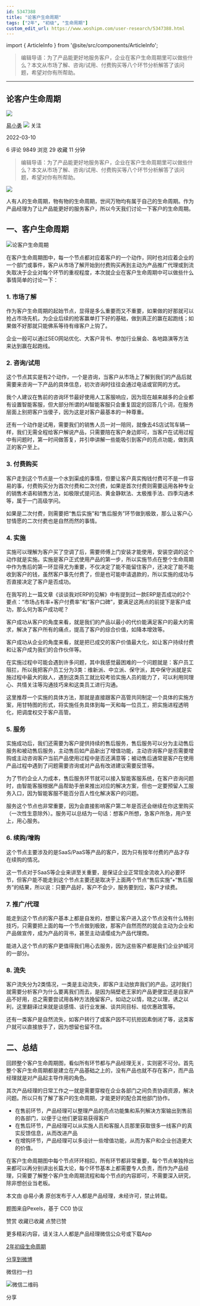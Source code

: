 ```yaml
---
id: 5347388
title: "论客户生命周期"
tags: ["2年", "初级", "生命周期"]
custom_edit_url: https://www.woshipm.com/user-research/5347388.html
---
```

import { ArticleInfo } from '@site/src/components/ArticleInfo';

<ArticleInfo
    author="易小勇"
    authorLink="https://www.woshipm.com/u/860929"
    published="2022-03-10"
    views={9849}
    comments={6}
    collects={29}
/>

> 编辑导语：为了产品能更好地服务客户，企业在客户生命周期里可以做些什么？本文从市场了解、咨询/试用、付费购买等八个环节分析解答了该问题，希望对你有所帮助。

---

## 论客户生命周期

[![](https://static.woshipm.com/TTW_USER_201904_20190424104717_1534.jpg?imageView2/1/w/72/h/72/q/100)](https://www.woshipm.com/u/860929)

[易小勇](https://www.woshipm.com/u/860929) ![](https://static.woshipm.com/tag/1101_1@2x.png) 关注

2022-03-10

6 评论 9849 浏览 29 收藏 11 分钟

> 编辑导语：为了产品能更好地服务客户，企业在客户生命周期里可以做些什么？本文从市场了解、咨询/试用、付费购买等八个环节分析解答了该问题，希望对你有所帮助。

![](https://image.yunyingpai.com/wp/2022/03/qZjnoYScryNS7WyhwoOf.png)

人有人的生命周期，物有物的生命周期，世间万物均有属于自己的生命周期。作为产品经理为了让产品能更好的服务客户，所以今天我们讨论一下客户的生命周期。

## 一、客户生命周期

![论客户生命周期](https://image.yunyingpai.com/wp/2022/03/gF3AqRHA8GfnkQ1vHrL5.png)

在客户生命周期图中，每一个节点都对应着客户的一个动作，同时也对应着企业的一个部门或事件，客户从市场了解开始到付费购买再到主动为产品推广代理或到流失取决于企业对每个环节的重视程度，本次就企业在客户生命周期中可以做些什么事情简单的讨论一下：

### 1\. 市场了解

作为客户生命周期的起始节点，显得是多么重要而又不重要，如果做的好那就可以抢占市场先机，为企业后续的抢客赢单打下好的基础，做到真正的赢在起跑线；如果做不好那就只能佛系等待有缘客户上钩了。

企业一般可以通过SEO网站优化、大客户背书、参加行业展会、各地路演等方法来达到赢在起跑线。

### 2\. 咨询/试用

这个节点其实是有2个动作，一个是咨询，当客户从市场上了解到我们的产品后就需要来咨询一下产品的具体信息，初次咨询时往往会通过电话或官网的方式。

我个人建议在售前的咨询环节最好使用人工客服响应，因为现在越来越多的企业都有设置智能客服，但大部分所谓的AI智能客服只会重复固定的回答几个词，在服务层面上别把客户当傻子，因为这是对客户最基本的一种尊重。

还有一个动作是试用，需要我们的销售人员一对一陪同，就像去4S店试驾车辆一样，我们无需全程给客户解说产品，只需要陪在客户身边即可，当客户在试用过程中有问题时，第一时间做答复，并引申讲解一些能吸引到客户的亮点功能，做到真正的客户至上。

### 3\. 付费购买

客户走到这个节点是一个水到渠成的事情，但要让客户真实掏钱付费可不是一件容易的事，付费购买分为首次付费和二次付费，如果是首次付费则需要运用各种专业的销售术语和销售方法，如极限式提问法、黄金静默法、太极推手法、四季沟通术等，属于一门高级学问。

如果是二次付费，则需要把“售后实施”和“售后服务”环节做到极致，那么让客户心甘情愿的二次付费也是自然而然的事情。

### 4\. 实施

实施可以理解为客户买了空调了后，需要师傅上门安装才能使用，安装空调的这个动作就是实施。实施是客户正式使用产品的第一步，所以实施节点在整个生命周期中作为售后的第一环显得尤为重要，不仅决定了能不能留住客户，还决定了能不能收到客户的钱，虽然客户事先付费了，但是也可能申请退款的，所以实施的成功与否直接决定了客户是否成功。

在我写的上一篇文章《谈谈我对ERP的见解》中有提到过一款ERP是否成功的2个要点：“市场占有率+客户付费率”和“客户口碑”，要满足这两点的前提下是客户成功，那么何为客户成功呢？

客户成功从客户的角度来看，就是我们的产品以最小的代价能满足客户的最大的需求，解决了客户所有的痛点，提高了客户的综合价值，如降本增效等。

客户成功从企业的角度来看，就是把已成交的客户价值最大化，如让客户持续付费和让客户成为我们的合作伙伴等。

在实施过程中可能会遇到许多问题，其中我感觉最困难的一个问题就是：客户员工阻拦，所以我把客户员工分为3类：维新派、中立派、保守派，其中保守派就是实施过程中最大的敌人，遇到这类员工就比较考验实施人员的能力了，可以利用同理心、共情关注等沟通技巧来和这类员工进行沟通。

这里推荐一个实施的具体方法，那就是直接跟客户高管共同制定一个具体的实施方案，用甘特图的形式，将实施任务具体到每一天和每一位员工，把实施进程透明化，把调度权交于客户高管。

### 5\. 服务

实施成功后，我们还需要为客户提供持续的售后服务，售后服务可以分为主动售后服务和被动售后服务，主动售后如产品新出了增值功能，主动咨询客户是否需要增购或主动咨询客户当前产品使用过程中是否还满意等；被动售后通常是客户在使用产品过程中遇到了问题需要咨询或对产品有改进建议需要反馈等。

为了节约企业人力成本，售后服务环节就可以接入智能客服系统，在客户咨询问题时，由智能客服根据产品帮助手册来推出对应的解决方案，但也一定要预留人工服务入口，因为智能客服不能百分百人性化解决客户的问题。

服务这个节点也非常重要，因为会直接影响客户第二年是否还会继续在你这里购买（一次性生意除外）。服务可以总结为一句话：想客户所想，急客户所急，用户至上，用心服务。

### 6\. 续购/增购

这个节点主要涉及的是SaaS/PaaS等产品的客户，因为只有按年付费的产品才存在续购的情况。

这一节点对于SaaS等企业来讲至关重要，是保证企业正常现金流收入的必要环节，但客户能不能走到这个节点主要还是取决于上面两个节点“售后实施”+“售后服务”的结果，所以说：只要产品好，客户不会少，服务要到位，客户才续费。

### 7\. 推广/代理

能走到这个节点的客户基本上都是自发的，想要让客户进入这个节点没有什么特别技巧，只需要把上面的每一个节点做到极致，那客户自然而然的就会主动为企业和产品做宣传，成为产品的背书，甚至主动请缨成为产品代理商。

能进入这个节点的客户更值得我们用心去服务，因为这些客户都是我们企业护城河的一部分。

### 8\. 流失

客户流失分为2类情况，一类是主动流失，即客户主动放弃我们的产品，这时我们就需要分析客户为什么要离我们而去，是因为隔壁老王家的产品更便宜还是自家产品不好用，总之需要尝试用各种方法挽留客户。如动之以情，晓之以理，诱之以利，这里翻译过来就是谈感情、谈行业发展、谈共同目标、给优惠政策等。

还有一类客户是自然流失，如客户转行了或客户因不可抗拒因素倒闭了等，这类客户就可以直接放手了，因为想留也留不住。

## 二、总结

回顾整个客户生命周期图，看似所有环节都与产品经理无关，实则密不可分。首先整个客户生命周期都是建立在产品基础之上的，没有产品也就不存在客户，而产品经理就是对产品起主导作用的角色。

其次产品经理的日常工作之一就是需要穿梭在企业各部门之间负责协调资源，解决问题。所以只有了解了客户的生命周期，才能更好的配合其他部门协作。

*   在售前环节，产品经理可以整理产品的亮点功能集和系列解决方案输出到售前的各部门，以便于让他们更容易获得客户
*   在售后环节，产品经理可以从实施人员和客服人员那里获取很多一线客户的真实反馈信息，从而改进产品
*   在增购环节，产品经理可以多设计一些增值功能，从而为客户和企业创造更大的价值。

在客户生命周期图中每个节点环环相扣，所有环节都非常重要，每个节点单独拎出来都可以再分别讲出长篇大论，每个环节基本上都需要专人负责，而作为产品经理，只需要了解整个客户生命周期流程和每个节点的内容即可，不需要深入研究，除非想创业当老板。

本文由 @易小勇 原创发布于人人都是产品经理，未经许可，禁止转载。

题图来自Pexels，基于 CC0 协议

赞赏 收藏已收藏 点赞已赞

更多精彩内容，请关注人人都是产品经理微信公众号或下载App

[2年](https://www.woshipm.com/tag/2%e5%b9%b4)[初级](https://www.woshipm.com/tag/%e5%88%9d%e7%ba%a7)[生命周期](https://www.woshipm.com/tag/%e7%94%9f%e5%91%bd%e5%91%a8%e6%9c%9f)

[分享到微博](https://service.weibo.com/share/share.php?appkey=2775287854&title=论客户生命周期&url=https://www.woshipm.com/user-research/5347388.html&pic=https://image.yunyingpai.com/wp/2022/03/qZjnoYScryNS7WyhwoOf.png)

微信扫一扫

![微信二维码](https://api.pwmqr.com/qrcode/create/?url=https://www.woshipm.com/user-research/5347388.html)

分享